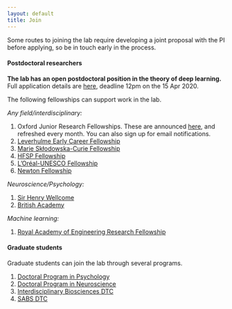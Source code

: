 ```yaml
---
layout: default
title: Join
---
```





Some routes to joining the lab require developing a joint proposal with the PI before applying, so be in touch early in the process.

#### Postdoctoral researchers


**The lab has an open postdoctoral position in the theory of deep learning.** Full application details are [here](https://my.corehr.com/pls/uoxrecruit/erq_jobspec_version_4.display_form?p_company=10&p_internal_external=E&p_display_in_irish=N&p_process_type=&p_applicant_no=&p_form_profile_detail=&p_display_apply_ind=Y&p_refresh_search=Y&p_recruitment_id=145193), deadline 12pm on the 15 Apr 2020.


The following fellowships can support work in the lab.

*Any field/interdisciplinary:*
1. Oxford Junior Research Fellowships. These are announced [here](https://gazette.web.ox.ac.uk/current-jobs-and-vacancies), and refreshed every month. You can also sign up for email notifications.  
2. [Leverhulme Early Career Fellowship](https://www.leverhulme.ac.uk/early-career-fellowships)
3. [Marie Skłodowska-Curie Fellowship](https://ec.europa.eu/research/mariecurieactions/actions/individual-fellowships_en) 
4. [HFSP Fellowship](https://www.hfsp.org/funding/hfsp-funding/postdoctoral-fellowships)
5. [L’Oréal-UNESCO Fellowship](https://www.forwomeninscience.com/en/fellowships/563719035)
6. [Newton Fellowship](https://royalsociety.org/grants-schemes-awards/grants/newton-international/) 


*Neuroscience/Psychology:*
1. [Sir Henry Wellcome](https://wellcome.ac.uk/funding/sir-henry-wellcome-postdoctoral-fellowships)
2. [British Academy](https://www.thebritishacademy.ac.uk/funding/british-academy-postdoctoral-fellowships)

*Machine learning:*
1. [Royal Academy of Engineering Research Fellowship](https://www.raeng.org.uk/grants-and-prizes/grants/support-for-research/raeng-research-fellowship/how-to-apply)




#### Graduate students

Graduate students can join the lab through several programs. 
1. [Doctoral Program in Psychology](https://www.psy.ox.ac.uk/study/graduate/dphil_EP)
2. [Doctoral Program in Neuroscience](https://www.neuroscience.ox.ac.uk/1-plus-3-Doctoral-Programme-in-Neuroscience)
3. [Interdisciplinary Biosciences DTC](http://www.biodtp.ox.ac.uk/dtc.html)
4. [SABS DTC](https://www.ox.ac.uk/admissions/graduate/courses/sustainable-approaches-biomedical-science?wssl=1)